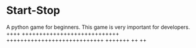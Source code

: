 # Start-Stop
A python game for beginners. This game is very important for developers.
++++
++++++++++++++++++++++++++++
++++++++++++++++++++++++++++
+++++++
++
++
